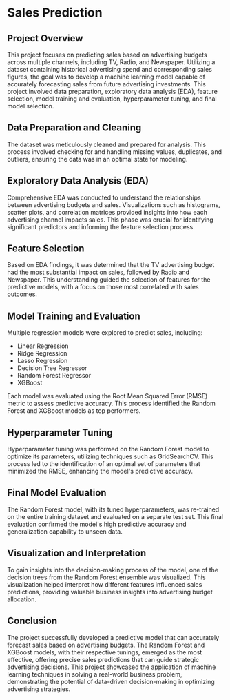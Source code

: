 # Sales Prediction

## Project Overview
This project focuses on predicting sales based on advertising budgets across multiple channels, including TV, Radio, and Newspaper. Utilizing a dataset containing historical advertising spend and corresponding sales figures, the goal was to develop a machine learning model capable of accurately forecasting sales from future advertising investments. This project involved data preparation, exploratory data analysis (EDA), feature selection, model training and evaluation, hyperparameter tuning, and final model selection.

## Data Preparation and Cleaning
The dataset was meticulously cleaned and prepared for analysis. This process involved checking for and handling missing values, duplicates, and outliers, ensuring the data was in an optimal state for modeling.

## Exploratory Data Analysis (EDA)
Comprehensive EDA was conducted to understand the relationships between advertising budgets and sales. Visualizations such as histograms, scatter plots, and correlation matrices provided insights into how each advertising channel impacts sales. This phase was crucial for identifying significant predictors and informing the feature selection process.

## Feature Selection
Based on EDA findings, it was determined that the TV advertising budget had the most substantial impact on sales, followed by Radio and Newspaper. This understanding guided the selection of features for the predictive models, with a focus on those most correlated with sales outcomes.

## Model Training and Evaluation
Multiple regression models were explored to predict sales, including:
- Linear Regression
- Ridge Regression
- Lasso Regression
- Decision Tree Regressor
- Random Forest Regressor
- XGBoost

Each model was evaluated using the Root Mean Squared Error (RMSE) metric to assess predictive accuracy. This process identified the Random Forest and XGBoost models as top performers.

## Hyperparameter Tuning
Hyperparameter tuning was performed on the Random Forest model to optimize its parameters, utilizing techniques such as GridSearchCV. This process led to the identification of an optimal set of parameters that minimized the RMSE, enhancing the model's predictive accuracy.

## Final Model Evaluation
The Random Forest model, with its tuned hyperparameters, was re-trained on the entire training dataset and evaluated on a separate test set. This final evaluation confirmed the model's high predictive accuracy and generalization capability to unseen data.

## Visualization and Interpretation
To gain insights into the decision-making process of the model, one of the decision trees from the Random Forest ensemble was visualized. This visualization helped interpret how different features influenced sales predictions, providing valuable business insights into advertising budget allocation.

## Conclusion
The project successfully developed a predictive model that can accurately forecast sales based on advertising budgets. The Random Forest and XGBoost models, with their respective tunings, emerged as the most effective, offering precise sales predictions that can guide strategic advertising decisions. This project showcased the application of machine learning techniques in solving a real-world business problem, demonstrating the potential of data-driven decision-making in optimizing advertising strategies.